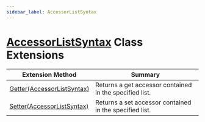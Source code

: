 ```yaml
---
sidebar_label: AccessorListSyntax
---
```


# [AccessorListSyntax](https://docs.microsoft.com/en-us/dotnet/api/microsoft.codeanalysis.csharp.syntax.accessorlistsyntax) Class Extensions

| Extension Method | Summary |
| ---------------- | ------- |
| [Getter(AccessorListSyntax)](../../../../Roslynator/CSharp/SyntaxExtensions/Getter/index.md#3749591364) | Returns a get accessor contained in the specified list\. |
| [Setter(AccessorListSyntax)](../../../../Roslynator/CSharp/SyntaxExtensions/Setter/index.md#1651493367) | Returns a set accessor contained in the specified list\. |

